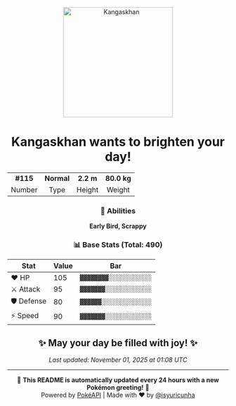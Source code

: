 <div align="center">

<img src="https://raw.githubusercontent.com/PokeAPI/sprites/master/sprites/pokemon/115.png" width="250" height="250" alt="Kangaskhan">

# **Kangaskhan** wants to brighten your day!

<table>
<tr>
<td align="center"><strong>#115</strong></td>
<td align="center"><strong>Normal</strong></td>
<td align="center"><strong>2.2 m</strong></td>
<td align="center"><strong>80.0 kg</strong></td>
</tr>
<tr>
<td align="center">Number</td>
<td align="center">Type</td>
<td align="center">Height</td>
<td align="center">Weight</td>
</tr>
</table>

### 🎯 Abilities
**Early Bird, Scrappy**

### 📊 Base Stats (Total: 490)

| Stat | Value | Bar |
|------|-------|-----|
| ❤️ HP | 105 | `▓▓▓▓▓▓▓▓░░░░░░░░░░░░` |
| ⚔️ Attack | 95 | `▓▓▓▓▓▓▓░░░░░░░░░░░░░` |
| 🛡️ Defense | 80 | `▓▓▓▓▓▓░░░░░░░░░░░░░░` |
| ⚡ Speed | 90 | `▓▓▓▓▓▓▓░░░░░░░░░░░░░` |

## ✨ May your day be filled with joy! ✨

*Last updated: November 01, 2025 at 01:08 UTC*

---

🌟 **This README is automatically updated every 24 hours with a new Pokémon greeting!** 🌟<br>
Powered by [PokéAPI](https://pokeapi.co/) | Made with ❤️ by [@isyuricunha](https://github.com/isyuricunha)

</div>